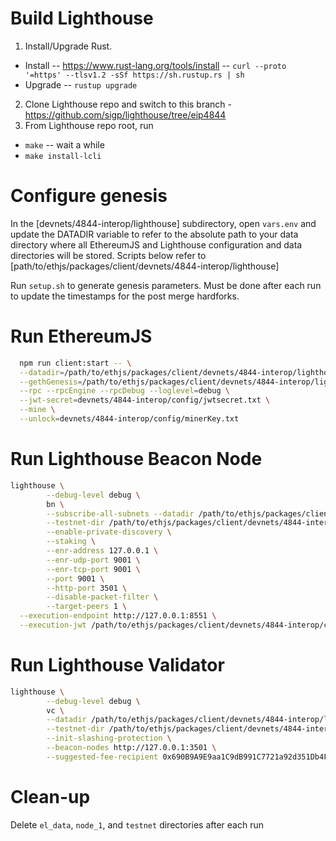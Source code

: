# Build Lighthouse

1.  Install/Upgrade Rust.

- Install -- https://www.rust-lang.org/tools/install -- `curl --proto '=https' --tlsv1.2 -sSf https://sh.rustup.rs | sh`
- Upgrade -- `rustup upgrade`

2. Clone Lighthouse repo and switch to this branch - https://github.com/sigp/lighthouse/tree/eip4844
3. From Lighthouse repo root, run

- `make` -- wait a while
- `make install-lcli`

# Configure genesis

In the [devnets/4844-interop/lighthouse] subdirectory, open `vars.env` and update the DATADIR variable to refer to the absolute path to your data directory where all EthereumJS and Lighthouse configuration and data directories will be stored. Scripts below refer to [path/to/ethjs/packages/client/devnets/4844-interop/lighthouse]

Run `setup.sh` to generate genesis parameters. Must be done after each run to update the timestamps for the post merge hardforks.

# Run EthereumJS

```sh
  npm run client:start -- \
  --datadir=/path/to/ethjs/packages/client/devnets/4844-interop/lighthouse/el_data \
  --gethGenesis=/path/to/ethjs/packages/client/devnets/4844-interop/lighthouse/testnet/genesis.json \
  --rpc --rpcEngine --rpcDebug --loglevel=debug \
  --jwt-secret=devnets/4844-interop/config/jwtsecret.txt \
  --mine \
  --unlock=devnets/4844-interop/config/minerKey.txt
```

# Run Lighthouse Beacon Node

```sh
lighthouse \
        --debug-level debug \
        bn \
        --subscribe-all-subnets --datadir /path/to/ethjs/packages/client/devnets/4844-interop/lighthouse/node_1 \
        --testnet-dir /path/to/ethjs/packages/client/devnets/4844-interop/lighthouse/testnet \
        --enable-private-discovery \
        --staking \
        --enr-address 127.0.0.1 \
        --enr-udp-port 9001 \
        --enr-tcp-port 9001 \
        --port 9001 \
        --http-port 3501 \
        --disable-packet-filter \
        --target-peers 1 \
  --execution-endpoint http://127.0.0.1:8551 \
  --execution-jwt /path/to/ethjs/packages/client/devnets/4844-interop/config/jwtsecret.txt
```

# Run Lighthouse Validator

```sh
lighthouse \
        --debug-level debug \
        vc \
        --datadir /path/to/ethjs/packages/client/devnets/4844-interop/lighthouse/node_1 \
        --testnet-dir /path/to/ethjs/packages/client/devnets/4844-interop/lighthouse/testnet \
        --init-slashing-protection \
        --beacon-nodes http://127.0.0.1:3501 \
        --suggested-fee-recipient 0x690B9A9E9aa1C9dB991C7721a92d351Db4FaC990 \
```

# Clean-up

Delete `el_data`, `node_1`, and `testnet` directories after each run
